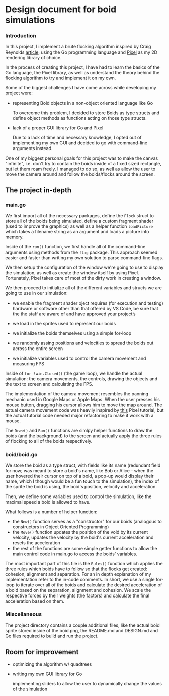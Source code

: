 # Design document for boid simulations

### Introduction

In this project, I implement a brute flocking algorithm inspired by Craig
Reynolds [article](https://www.red3d.com/cwr/boids/), using the Go programming
language and
[Pixel](https://github.com/faiface/pixel)
as my 2D rendering library of choice.

In the process of creating this project, I have had to learn the basics of the Go language, the Pixel library, as well as understand the theory behind the flocking algorithm to try and implement it on my own.

Some of the biggest challenges I have come across while developing my project were:

* representing Boid objects in a non-object oriented language like Go

    To overcome this problem, I decided to store Boids as type structs and define object methods
    as functions acting on those type structs.

* lack of a proper GUI library for Go and Pixel

    Due to a lack of time and necessary knowledge, I opted out of implementing my own GUI and decided
    to go with command-line arguments instead.

One of my biggest personal goals for this project was to make the canvas "infinite", i.e. don't try to contain the boids inside of a fixed sized rectangle, but let them roam freely. I managed to do so, as
well as allow the user to move the camera around and follow the boids/flocks around the screen.

## The project in-depth

### main.go

We first import all of the necessary packages, define the `Flock` struct to
store all of the boids being simulated, define a custom fragment shader (used to
improve the graphics) as well as a helper function `loadPicture` which takes a
filename string as an argument and loads a picture into memory.

Inside of the `run()` function, we first handle all of the command-line arguments using methods
from the `flag` package. This approach seemed easier and faster than writing my own solution to parse command-line flags.

We then setup the configuration of the window we're going to use to display
the simulation, as well as create the window itself by using Pixel. Fortunately, Pixel takes care
of most of the dirty work in creating a window.

We then proceed to initialize all of the different variables and structs we are going to use in our
simulation:
* we enable the fragment shader
oject requires (for execution and testing) hardware or software other than that offered by VS Code, be sure that the the staff are aware of and have approved your project’s 
* we load in the sprites used to represent our boids

* we initialize the boids themselves using a simple for-loop

* we randomly assing positions and velocities to spread the boids out across the entire screen

* we initialize variables used to control the camera movement and measuring FPS

Inside of `for !win.Closed()` (the game loop), we handle the actual simulation: the camera movements, the controls, drawing the objects and the text to screen and calculating the FPS.

The implementation of the camera movement resembles the panning mechanic used in
Google Maps or Apple Maps. When the user presses his mouse button, dragging his cursor allows him to
move the map around. The actual camera movement code was heavily inspired by [this](https://github.com/faiface/pixel/wiki/Pressing-keys-and-clicking-mouse#moving-the-camera) Pixel tutorial, but the actual tutorial code needed major refactoring to make it work with a mouse.

The `Draw()` and `Run()` functions are simlpy helper functions to draw the boids
(and the background) to the screen and actually apply the three rules of flocking to
all of the boids respectively.

### boid/boid.go

We store the boid as a type struct, with fields like its name (redundant field for now; was meant to store a boid's name, like Bob or Alice - when the user hovered their cursor on top of a boid, a pop-up would display their name, which I though would be a fun touch to the simulation), the index of the sprite the boid is using, the boid's position, velocity and acceleration.

Then, we define some variables used to control the simulation, like the maximal speed a boid is allowed to have.

What follows is a number of helper function:

* the `New()` function serves as a "constructor" for our boids (analogous to constructors in Object Oriented Programming)
* the `Move()` function updates the position of the void by its current velocity, updates the velocity
by the boid's current acceleration and resets the acceleration 
* the rest of the functions are some simple getter functions to allow the main control code in main.go to access the boids' variables.

The most important part of this file is the `Rules()` function which applies the three rules which boids have to follow so that the flocks get created: cohesion, alignment and separation. For an in depth explanation of my implementation refer to the in-code comments. In short, we use a single
for-loop to iterate over all of the boids and calculate the desired acceleration of a boid based on the separation, alignment and cohesion. We scale the respective forces by their weights (the factors) and calculate the final acceleration based on them.

### Miscellaneous
The project directory contains a couple additional files, like the actual boid sprite stored inside of the boid.png, the README.md and DESIGN.md and Go files required to build and run the project.

## Room for improvement

* optimizing the algorithm w/ quadtrees
* writing my own GUI library for Go

    implementing sliders to allow the user to dynamically change the values of the simulation